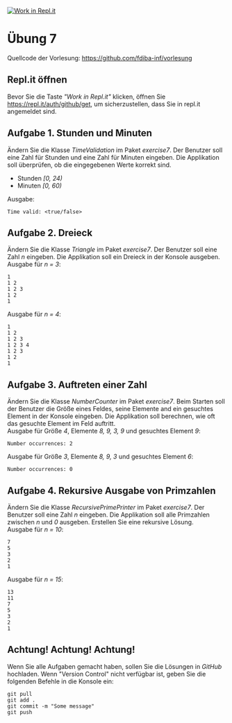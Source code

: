 [![Work in Repl.it](https://classroom.github.com/assets/work-in-replit-14baed9a392b3a25080506f3b7b6d57f295ec2978f6f33ec97e36a161684cbe9.svg)](https://classroom.github.com/online_ide?assignment_repo_id=3620211&assignment_repo_type=AssignmentRepo)
# Übung 7
Quellcode der Vorlesung: https://github.com/fdiba-inf/vorlesung
## Repl.it öffnen
Bevor Sie die Taste _"Work in Repl.it"_ klicken, öffnen Sie https://repl.it/auth/github/get, um sicherzustellen, dass Sie in repl.it angemeldet sind.
## Aufgabe 1. Stunden und Minuten
Ändern Sie die Klasse _TimeValidation_ im Paket _exercise7_. 
Der Benutzer soll eine Zahl für Stunden und eine Zahl für Minuten eingeben.
Die Applikation soll überprüfen, ob die eingegebenen Werte korrekt sind.
* Stunden _[0, 24)_
* Minuten _[0, 60)_

Ausgabe:
``` 
Time valid: <true/false>
``` 
## Aufgabe 2. Dreieck
Ändern Sie die Klasse _Triangle_ im Paket _exercise7_. 
Der Benutzer soll eine Zahl _n_ eingeben.
Die Applikation soll ein Dreieck in der Konsole ausgeben. <br>
Ausgabe für _n = 3_:
``` 
1
1 2
1 2 3
1 2
1
``` 
Ausgabe für _n = 4_:
``` 
1
1 2
1 2 3
1 2 3 4
1 2 3
1 2
1
``` 
## Aufgabe 3. Auftreten einer Zahl
Ändern Sie die Klasse _NumberCounter_ im Paket _exercise7_. 
Beim Starten soll der Benutzer die Größe eines Feldes, seine Elemente and ein gesuchtes Element in der Konsole eingeben.
Die Applikation soll berechnen, wie oft das gesuchte Element im Feld auftritt. <br>
Ausgabe für Größe _4_, Elemente _8, 9, 3, 9_ und gesuchtes Element _9_:
```
Number occurrences: 2
```
Ausgabe für Größe _3_, Elemente _8, 9, 3_ und gesuchtes Element _6_:
```
Number occurrences: 0
```
## Aufgabe 4. Rekursive Ausgabe von Primzahlen
Ändern Sie die Klasse _RecursivePrimePrinter_ im Paket _exercise7_. 
Der Benutzer soll eine Zahl _n_ eingeben.
Die Applikation soll alle Primzahlen zwischen _n_ und _0_ ausgeben.
Erstellen Sie eine rekursive Lösung. <br>
Ausgabe für _n = 10_:
``` 
7
5
3
2
1
``` 
Ausgabe für _n = 15_:
``` 
13
11
7
5
3
2
1
``` 
## Achtung! Achtung! Achtung!
Wenn Sie alle Aufgaben gemacht haben, sollen Sie die Lösungen in _GitHub_ hochladen. 
Wenn "Version Control" nicht verfügbar ist, geben Sie die folgenden Befehle in die Konsole ein:
``` 
git pull
git add .
git commit -m "Some message"
git push
``` 
